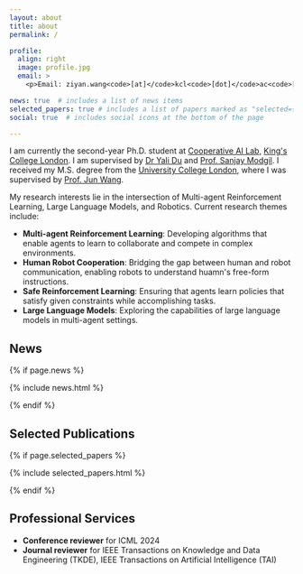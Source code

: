 ```yaml
---
layout: about
title: about
permalink: /

profile:
  align: right
  image: profile.jpg
  email: >
    <p>Email: ziyan.wang<code>[at]</code>kcl<code>[dot]</code>ac<code>[dot]</code>uk</p>

news: true  # includes a list of news items
selected_papers: true # includes a list of papers marked as "selected={true}"
social: true  # includes social icons at the bottom of the page

---
```

I am currently the second-year Ph.D. student at [Cooperative AI Lab](https://coopai.kcl.ac.uk/), [King's College London](https://www.kcl.ac.uk/). I am supervised by [Dr Yali Du](https://yalidu.github.io/) and [Prof. Sanjay Modgil](https://nms.kcl.ac.uk/sanjay.modgil/). I received my M.S. degree from the [University College London](https://www.ucl.ac.uk/), where I was supervised by [Prof. Jun Wang](http://www0.cs.ucl.ac.uk/staff/jun.wang/). 

My research interests lie in the intersection of Multi-agent Reinforcement Learning, Large Language Models, and Robotics. Current research themes include:

- **Multi-agent Reinforcement Learning**: Developing algorithms that enable agents to learn to collaborate and compete in complex environments.
- **Human Robot Cooperation**: Bridging the gap between human and robot communication, enabling robots to understand huamn's free-form instructions.
- **Safe Reinforcement Learning**: Ensuring that agents learn policies that satisfy given constraints while accomplishing tasks.
- **Large Language Models**: Exploring the capabilities of large language models in multi-agent settings.

<div id="news" class="section_break"></div>

## News

{% if page.news %}
<!-- <div id="news" class="post"> -->
  {% include news.html %}
<!-- </div> -->
{% endif %}

<div id="publications" class="section_break"></div>

## Selected Publications

{% if page.selected_papers %}
<!-- <div id="publications" class="post"> -->
  {% include selected_papers.html %}
<!-- </div> -->
{% endif %}


<div id="services" class="section_break"></div>

## Professional Services

- <b>Conference reviewer</b> for ICML 2024
- <b>Journal reviewer</b> for IEEE Transactions on Knowledge and Data Engineering (TKDE), IEEE Transactions on Artificial Intelligence (TAI)

